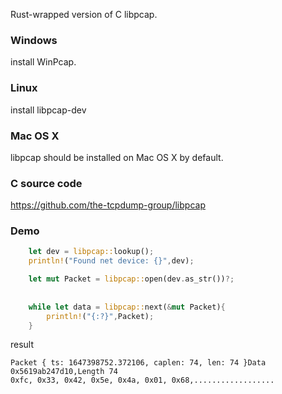 Rust-wrapped version of C libpcap.

### Windows
install WinPcap.

### Linux
install libpcap-dev

### Mac OS X
libpcap should be installed on Mac OS X by default.


### C source code
<https://github.com/the-tcpdump-group/libpcap>

### Demo

```rust
    let dev = libpcap::lookup();
    println!("Found net device: {}",dev);

    let mut Packet = libpcap::open(dev.as_str())?;
   
     
    while let data = libpcap::next(&mut Packet){
        println!("{:?}",Packet);
    }

```
result

```
Packet { ts: 1647398752.372106, caplen: 74, len: 74 }Data  0x5619ab247d10,Length 74
0xfc, 0x33, 0x42, 0x5e, 0x4a, 0x01, 0x68,..................
```

